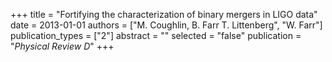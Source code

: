 +++
title = "Fortifying the characterization of binary mergers in LIGO data"
date = 2013-01-01
authors = ["M. Coughlin, B. Farr T. Littenberg", "W. Farr"]
publication_types = ["2"]
abstract = ""
selected = "false"
publication = "*Physical Review D*"
+++

